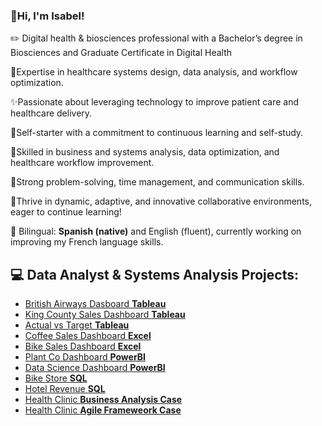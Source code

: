 ### 💫Hi, I'm Isabel!
✏️  Digital health & biosciences professional with a Bachelor’s degree in Biosciences and Graduate Certificate in Digital Health

🧪Expertise in healthcare systems design, data analysis, and workflow optimization.

✨Passionate about leveraging technology to improve patient care and healthcare delivery.

💞Self-starter with a commitment to continuous learning and self-study.

🌷Skilled in business and systems analysis, data optimization, and healthcare workflow improvement.

💭Strong problem-solving, time management, and communication skills.

🧃Thrive in dynamic, adaptive, and innovative collaborative environments, eager to continue learning!

💌 Bilingual: **Spanish (native)** and English (fluent), currently working on improving my French language skills.


<h2>💻 Data Analyst & Systems Analysis Projects:</h2>

  - [British Airways Dasboard **Tableau**](https://github.com/isabelrdz00/BritishAirway_Tableau)
  - [King County Sales Dashboard **Tableau**](https://github.com/isabelrdz00/KingCountySales_Tableau)
  - [Actual vs Target **Tableau**](https://github.com/isabelrdz00/ActualvsTarget_Tableau)
  - [Coffee Sales Dashboard **Excel**](https://github.com/isabelrdz00/CoffeeSales_Excel)
  - [Bike Sales Dashboard **Excel**](https://github.com/isabelrdz00/BikeSales_Excel)
  - [Plant Co Dashboard **PowerBI**](https://github.com/isabelrdz00/PlantCo_PowerBI)
  - [Data Science Dashboard **PowerBI**](https://github.com/isabelrdz00/DataScience_PowerBI)
  - [Bike Store **SQL**](https://github.com/isabelrdz00/BikeStore_SQL)
  - [Hotel Revenue **SQL**](https://github.com/isabelrdz00/HotelRevenue_SQL/blob/main/README.md)
  - [Health Clinic **Business Analysis Case**](https://github.com/isabelrdz00/Business-Analysis-Case/blob/main/README.md)
  - [Health Clinic **Agile Frameweork Case**](https://github.com/isabelrdz00/Health-Clinic_-Agile-Framework-Case/blob/main/README.md)
    


<!---
isabelrdz00/isabelrdz00 is a ✨ special ✨ repository because its `README.md` (this file) appears on your GitHub profile.
You can click the Preview link to take a look at your changes.
--->
